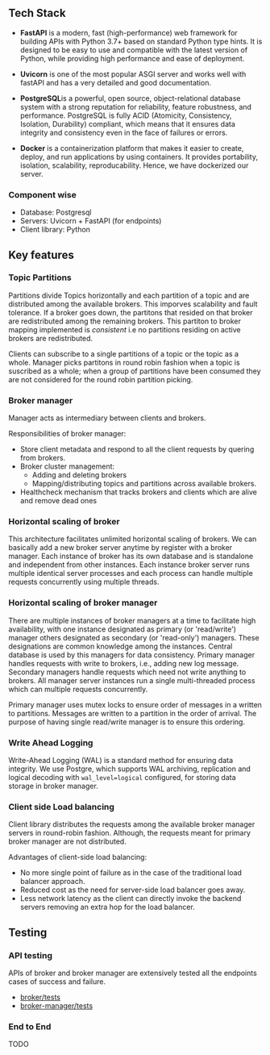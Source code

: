 ## Tech Stack
+ **FastAPI** is a modern, fast (high-performance) web framework for building APIs with Python 3.7+ based on standard Python type hints. It is designed to be easy to use and compatible with the latest version of Python, while providing high performance and ease of deployment. 
+ **Uvicorn** is one of the most popular ASGI server and works well with fastAPI and has a very detailed and good documentation.
  
+ **PostgreSQL**is a powerful, open source, object-relational database system with a strong reputation for reliability, feature robustness, and performance. PostgreSQL is fully ACID (Atomicity, Consistency, Isolation, Durability) compliant, which means that it ensures data integrity and consistency even in the face of failures or errors.
+ **Docker** is a containerization platform that makes it easier to create, deploy, and run applications by using containers. It provides portability, isolation, scalability, reproducability. Hence, we have dockerized our server. 

### Component wise
+ Database: Postgresql
+ Servers: Uvicorn + FastAPI (for endpoints)
+ Client library: Python

## Key features

### Topic Partitions
Partitions divide Topics horizontally and each partition of a topic and are distributed among the available brokers. This imporves scalability and fault tolerance. If a broker goes down, the partitons that resided on that broker are redistributed among the remaining brokers. This partiton to broker mapping implemented is _consistent_ i.e no partitions residing on active brokers are redistributed.

Clients can subscribe to a single partitions of a topic or the topic as a whole. Manager picks partitons in round robin fashion when a topic is suscribed as a whole; when a group of partitions have been consumed they are not considered for the round robin partition picking.

### Broker manager
Manager acts as intermediary between clients and brokers. 

Responsibilities of broker manager:
+ Store client metadata and respond to all the client requests by quering from brokers.
+ Broker cluster management:
  + Adding and deleting brokers 
  + Mapping/distributing topics and partitions across available brokers.
+ Healthcheck mechanism that tracks brokers and clients which are alive and remove dead ones


### Horizontal scaling of broker
This architecture facilitates unlimited horizontal scaling of brokers. We can basically add a new broker server anytime by register with a broker manager. Each instance of broker has its own database and is standalone and independent from other instances. Each instance broker server runs multiple identical server processes and each process can handle multiple requests concurrently using multiple threads.


### Horizontal scaling of broker manager
There are multiple instances of broker managers at a time to facilitate high availability, with one instance designated as primary (or 'read/write') manager others designated as secondary (or 'read-only') managers. These designations are common knowledge among the instances. Central database is used by this managers for data consistency. Primary manager handles requests with write to brokers, i.e., adding new log message. Secondary managers handle requests which need not write anything to brokers. All manager server instances run a single multi-threaded process which can multiple requests concurrently. 

Primary manager uses mutex locks to ensure order of messages in a written to partitions. Messages are written to a partition in the order of arrival. The purpose of having single read/write manager is to ensure this ordering.

### Write Ahead Logging
Write-Ahead Logging (WAL) is a standard method for ensuring data integrity. We use Postgre, which supports WAL archiving, replication and logical decoding with `wal_level=logical` configured, for storing data storage in broker manager.


### Client side Load balancing
Client library distributes the requests among the available broker manager servers in round-robin fashion. Although, the requests meant for primary broker manager are not distributed.

Advantages of client-side load balancing:
+ No more single point of failure as in the case of the traditional load balancer approach.
+ Reduced cost as the need for server-side load balancer goes away.
+ Less network latency as the client can directly invoke the backend servers removing an extra hop for the load balancer.


## Testing
### API testing

APIs of broker and broker manager are extensively tested all the endpoints cases of success and failure.
+ [broker/tests](broker/tests)
+ [broker-manager/tests](broker-manager/tests)


### End to End
TODO

<!-- ## Challenges

Faced some issues while trying to make some of the database transactions atomic (for persistence), had to use db.rollback() in case of any issues with the update queries. Faced some issues with dockerization.
 -->
